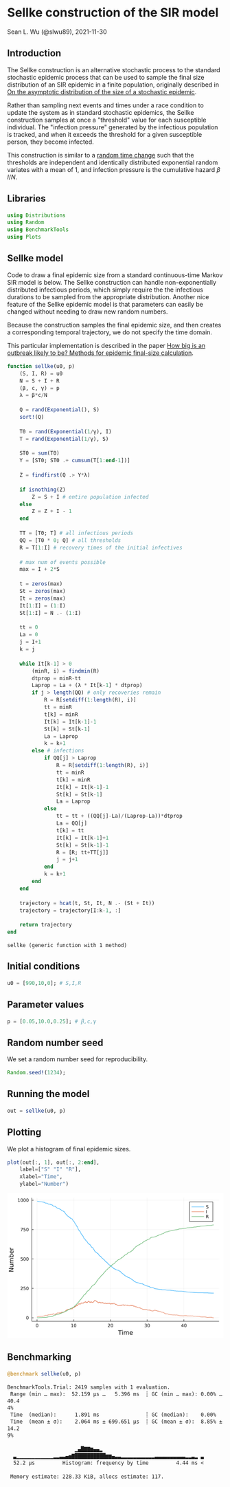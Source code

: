 # Sellke construction of the SIR model
Sean L. Wu (@slwu89), 2021-11-30

## Introduction

The Sellke construction is an alternative stochastic process to the standard stochastic epidemic
process that can be used to sample the final size distribution of an SIR epidemic in a finite population,
originally described in [On the asymptotic distribution of the size of a stochastic epidemic](https://doi.org/10.2307/3213811).

Rather than sampling next events and times under a race condition to update the system as in
standard stochastic epidemics, the Sellke construction samples at once a "threshold" value
for each susceptible individual. The "infection pressure" generated by the infectious population
is tracked, and when it exceeds the threshold for a given susceptible person, they become infected.

This construction is similar to a [random time change](http://bactra.org/notebooks/random-time-changes.html) such
that the thresholds are independent and identically distributed exponential random variates with a mean of 1,
and infection pressure is the cumulative hazard $\beta \, I/N$.

## Libraries

```julia
using Distributions
using Random
using BenchmarkTools
using Plots
```




## Sellke model

Code to draw a final epidemic size from a standard continuous-time Markov SIR model
is below. The Sellke construction can handle non-exponentially distributed infectious
periods, which simply require the the infectious durations to be sampled from the appropriate
distribution. Another nice feature of the Sellke epidemic model is that parameters can
easily be changed without needing to draw new random numbers.

Because the construction samples the final epidemic size, and then creates a corresponding
temporal trajectory, we do not specify the time domain.

This particular implementation is described in the paper [How big is an outbreak likely to be? Methods for epidemic final-size calculation](https://royalsocietypublishing.org/doi/full/10.1098/rspa.2012.0436).

```julia
function sellke(u0, p)
    (S, I, R) = u0
    N = S + I + R
    (β, c, γ) = p
    λ = β*c/N

    Q = rand(Exponential(), S)
    sort!(Q)

    T0 = rand(Exponential(1/γ), I)
    T = rand(Exponential(1/γ), S)

    ST0 = sum(T0)
    Y = [ST0; ST0 .+ cumsum(T[1:end-1])]

    Z = findfirst(Q .> Y*λ)

    if isnothing(Z)
        Z = S + I # entire population infected
    else
        Z = Z + I - 1
    end

    TT = [T0; T] # all infectious periods
    QQ = [T0 * 0; Q] # all thresholds 
    R = T[1:I] # recovery times of the initial infectives

    # max num of events possible
    max = I + 2*S

    t = zeros(max)
    St = zeros(max)
    It = zeros(max)
    It[1:I] = (1:I)
    St[1:I] = N .- (1:I)

    tt = 0
    La = 0
    j = I+1
    k = j

    while It[k-1] > 0
        (minR, i) = findmin(R)
        dtprop = minR-tt
        Laprop = La + (λ * It[k-1] * dtprop)
        if j > length(QQ) # only recoveries remain
            R = R[setdiff(1:length(R), i)]
            tt = minR
            t[k] = minR
            It[k] = It[k-1]-1
            St[k] = St[k-1]
            La = Laprop
            k = k+1
        else # infections
            if QQ[j] > Laprop
                R = R[setdiff(1:length(R), i)]
                tt = minR
                t[k] = minR
                It[k] = It[k-1]-1
                St[k] = St[k-1]
                La = Laprop
            else
                tt = tt + ((QQ[j]-La)/(Laprop-La))*dtprop
                La = QQ[j]
                t[k] = tt
                It[k] = It[k-1]+1
                St[k] = St[k-1]-1
                R = [R; tt+TT[j]]
                j = j+1
            end
            k = k+1
        end
    end
    
    trajectory = hcat(t, St, It, N .- (St + It))
    trajectory = trajectory[I:k-1, :]

    return trajectory
end
```

```
sellke (generic function with 1 method)
```





## Initial conditions

```julia
u0 = [990,10,0]; # S,I,R
```




## Parameter values

```julia
p = [0.05,10.0,0.25]; # β,c,γ
```




## Random number seed

We set a random number seed for reproducibility.

```julia
Random.seed!(1234);
```




## Running the model

```julia
out = sellke(u0, p)
```




## Plotting

We plot a histogram of final epidemic sizes.

```julia
plot(out[:, 1], out[:, 2:end],
    label=["S" "I" "R"],
    xlabel="Time",
    ylabel="Number")
```

![](figures/sellke_7_1.png)



## Benchmarking

```julia
@benchmark sellke(u0, p)
```

```
BenchmarkTools.Trial: 2419 samples with 1 evaluation.
 Range (min … max):  52.159 μs …   5.396 ms  ┊ GC (min … max): 0.00% … 40.4
4%
 Time  (median):      1.891 ms               ┊ GC (median):    0.00%
 Time  (mean ± σ):    2.064 ms ± 699.651 μs  ┊ GC (mean ± σ):  8.85% ± 14.2
9%

                      ▁▄█▇▇▆▄▄▂                                 
  ▃▁▁▁▁▁▁▁▁▁▁▁▁▂▂▃▃▄▅▇██████████▆▆▄▃▃▂▂▂▂▂▂▂▂▂▂▂▃▃▃▃▃▃▃▃▃▃▂▂▃▂ ▃
  52.2 μs         Histogram: frequency by time         4.44 ms <

 Memory estimate: 228.33 KiB, allocs estimate: 117.
```


